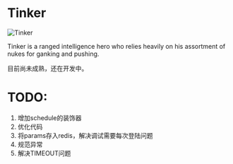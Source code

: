 # Tinker

![Tinker](https://ooo.0o0.ooo/2017/03/13/58c632d367fc1.jpeg)

Tinker is a ranged intelligence hero who relies heavily on his assortment of nukes for ganking and pushing.

 目前尚未成熟，还在开发中。

# TODO:

1. 增加schedule的装饰器
2. 优化代码
3. 将params存入redis，解决调试需要每次登陆问题
4. 规范异常
5. 解决TIMEOUT问题

